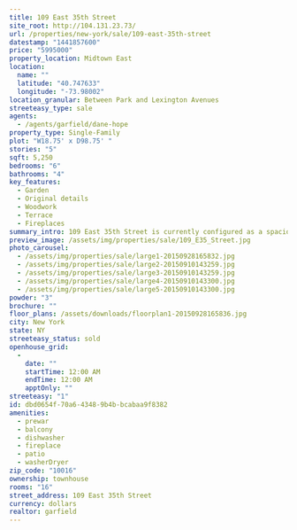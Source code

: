 ```yaml
---
title: 109 East 35th Street
site_root: http://104.131.23.73/
url: /properties/new-york/sale/109-east-35th-street
datestamp: "1441857600"
price: "5995000"
property_location: Midtown East
location:
  name: ""
  latitude: "40.747633"
  longitude: "-73.98002"
location_granular: Between Park and Lexington Avenues
streeteasy_type: sale
agents:
  - /agents/garfield/dane-hope
property_type: Single-Family
plot: "W18.75' x D98.75' "
stories: "5"
sqft: 5,250
bedrooms: "6"
bathrooms: "4"
key_features:
  - Garden
  - Original details
  - Woodwork
  - Terrace
  - Fireplaces
summary_intro: 109 East 35th Street is currently configured as a spacious 18.75 wide, five story single family townhouse. Measuring approximately 5,250 square feet. There is an available 2,000 Sq. Ft. of air rights. Ideally located right off of Park Avenue and in one of Manhattan’s most central locations. Today, the Murray Hill historic district remains a distinct sense of place, its buildings, classically styled New York City row houses. Built by Samuel W. Cronk, 109 east 35th features an original stoop leading to an elegant arched double doorway. The first floor contains a large reception hall and grand dining room, complimented by a formal second-story parlor floor with high ceilings and tall windows. Intact historic façade elements include the stoop, railings, the transom and grille at the first story window. On the second story the iron balconettes, French doors and historic paneled wood roof cornice round out this perfect home. Each floor is accessed via a grand curved wood staircase with ornamental wrought iron balustrade. There is access to the private garden through both the rear of the first floor dining room and garden level. The house features five wood burning fireplaces, six bedrooms, three full bathrooms and three half baths. Ideal for a private home, investor or government consulate.
preview_image: /assets/img/properties/sale/109_E35_Street.jpg
photo_carousel:
  - /assets/img/properties/sale/large1-20150928165832.jpg
  - /assets/img/properties/sale/large2-20150910143259.jpg
  - /assets/img/properties/sale/large3-20150910143259.jpg
  - /assets/img/properties/sale/large4-20150910143300.jpg
  - /assets/img/properties/sale/large5-20150910143300.jpg
powder: "3"
brochure: ""
floor_plans: /assets/downloads/floorplan1-20150928165836.jpg
city: New York
state: NY
streeteasy_status: sold
openhouse_grid:
  - 
    date: ""
    startTime: 12:00 AM
    endTime: 12:00 AM
    apptOnly: ""
streeteasy: "1"
id: dbd0654f-70a6-4348-9b4b-bcabaa9f8382
amenities:
  - prewar
  - balcony
  - dishwasher
  - fireplace
  - patio
  - washerDryer
zip_code: "10016"
ownership: townhouse
rooms: "16"
street_address: 109 East 35th Street
currency: dollars
realtor: garfield
---
```


